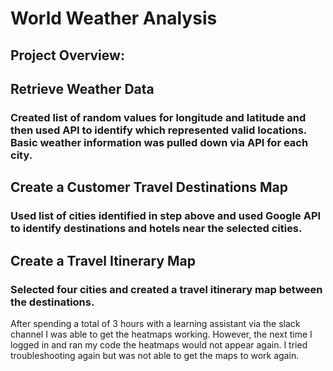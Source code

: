 # World Weather Analysis
## Project Overview:
## Retrieve Weather Data
### Created list of random values for longitude and latitude and then used API to identify which represented valid locations.  Basic weather information was pulled down via API for each city.
## Create a Customer Travel Destinations Map
### Used list of cities identified in step above and used Google API to identify destinations and hotels near the selected cities.
## Create a Travel Itinerary Map
### Selected four cities and created a travel itinerary map between the destinations.

After spending a total of 3 hours with a learning assistant via the slack channel I was able to get the heatmaps working.  However, the next time I logged in and ran my code the heatmaps would not appear again.  I tried troubleshooting again but was not able to get the maps to work again.
